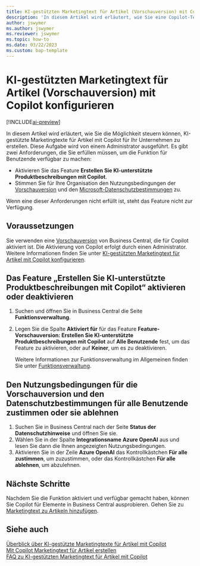 ```yaml
---
title: KI-gestützten Marketingtext für Artikel (Vorschauversion) mit Copilot konfigurieren
description: 'In diesem Artikel wird erläutert, wie Sie eine Copilot-Testversion von Business Central erhalten und Copilot in einer Umgebung aktivieren'
author: jswymer
ms.author: jswymer
ms.reviewer: jswymer
ms.topic: how-to
ms.date: 03/22/2023
ms.custom: bap-template
---
```


# <a name="configure-ai-powered-item-marketing-text-preview-with-copilot"></a><a name="configure-ai-powered-item-marketing-text-preview-with-copilot"></a>KI-gestützten Marketingtext für Artikel (Vorschauversion) mit Copilot konfigurieren

[!INCLUDE[ai-preview](includes/ai-preview.md)]

In diesem Artikel wird erläutert, wie Sie die Möglichkeit steuern können, KI-gestützte Marketingtexte für Artikel mit Copilot für Ihr Unternehmen zu erstellen. Diese Aufgabe wird von einem Administrator ausgeführt. Es gibt zwei Anforderungen, die Sie erfüllen müssen, um die Funktion für Benutzende verfügbar zu machen:

- Aktivieren Sie das Feature **Erstellen Sie KI-unterstützte Produktbeschreibungen mit Copilot**.
- Stimmen Sie für Ihre Organisation den Nutzungsbedingungen der [Vorschauversion](https://dynamics.microsoft.com/legaldocs/supp-dynamics365-preview/) und den [Microsoft-Datenschutzbestimmungen](https://go.microsoft.com/fwlink/?LinkId=521839) zu.

Wenn eine dieser Anforderungen nicht erfüllt ist, steht das Feature nicht zur Verfügung.

## <a name="prerequisites"></a><a name="prerequisites"></a>Voraussetzungen

Sie verwenden eine [Vorschauversion](ai-preview-getstarted.md) von Business Central, die für Copilot aktiviert ist. Die Aktivierung von Copilot erfolgt durch einen Administrator. Weitere Informationen finden Sie unter [KI-gestützten Marketingtext für Artikel mit Copilot konfigurieren](enable-ai.md).

## <a name="enable-or-disable-create-ai-powered-product-descriptions-with-copilot"></a><a name="enable-or-disable-create-ai-powered-product-descriptions-with-copilot"></a>Das Feature „Erstellen Sie KI-unterstützte Produktbeschreibungen mit Copilot“ aktivieren oder deaktivieren

1. Suchen und öffnen Sie in Business Central die Seite **Funktionsverwaltung**.
2. Legen Sie die Spalte **Aktiviert für** für das Feature **Feature-Vorschauversion: Erstellen Sie KI-unterstützte Produktbeschreibungen mit Copilot** auf **Alle Benutzende** fest, um das Feature zu aktivieren, oder auf **Keiner**, um es zu deaktivieren.

   Weitere Informationen zur Funktionsverwaltung im Allgemeinen finden Sie unter [Funktionsverwaltung](/dynamics365/business-central/dev-itpro/administration/feature-management).

## <a name="consent-to-or-reject-preview-and-privacy-terms-and-conditions-for-all-users"></a><a name="consent-to-or-reject-preview-and-privacy-terms-and-conditions-for-all-users"></a>Den Nutzungsbedingungen für die Vorschauversion und den Datenschutzbestimmungen für alle Benutzende zustimmen oder sie ablehnen

1. Suchen Sie in Business Central nach der Seite **Status der Datenschutzhinweise** und öffnen Sie sie.
2. Wählen Sie in der Spalte **Integrationsname** **Azure OpenAI** aus und lesen Sie dann die Ihnen angezeigten Nutzungsbedingungen.
3. Aktivieren Sie in der Zeile **Azure OpenAI** das Kontrollkästchen **Für alle zustimmen**, um zuzustimmen, oder das Kontrollkästchen **Für alle ablehnen**, um abzulehnen.

## <a name="next-steps"></a><a name="next-steps"></a>Nächste Schritte

Nachdem Sie die Funktion aktiviert und verfügbar gemacht haben, können Sie Copilot für Elemente in Business Central ausprobieren. Gehen Sie zu [Marketingtext zu Artikeln hinzufügen](item-marketing-text.md).  

## <a name="see-also"></a><a name="see-also"></a>Siehe auch

[Überblick über KI-gestützte Marketingtexte für Artikel mit Copilot](ai-overview.md)  
[Mit Copilot Marketingtext für Artikel erstellen](item-marketing-text.md)  
[FAQ zu KI-gestützten Marketingtext für Artikel mit Copilot](ai-faq.md)  
